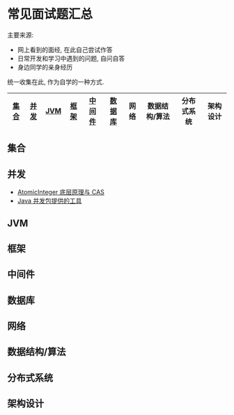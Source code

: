 # 常见面试题汇总

主要来源:
- 网上看到的面经, 在此自己尝试作答
- 日常开发和学习中遇到的问题, 自问自答
- 身边同学的亲身经历

统一收集在此, 作为自学的一种方式.

| [集合](#collection) | [并发](#concurrent) | [JVM](#jvm) | [框架](#framework) | [中间件](#middleware) | [数据库](#db) | 网络 | 数据结构/算法 | 分布式系统 | 架构设计 |
|:-:|:-:|:-:|:-:|:-:|:-:|:-:|:-:|:-:|:-:|

## <span id="collections">集合</span>

## <span id="concurrent">并发</span>
- [AtomicInteger 底层原理与 CAS](https://github.com/DestinyWang/interview/blob/master/blogs/concurrent/atomic-integer.md)
- [Java 并发包提供的工具](https://github.com/DestinyWang/interview/blob/master/blogs/concurrent/java-concurrent-util.md)

## <span id="jvm">JVM</span>

## <span id="framework">框架</span>

## <span id="middleware">中间件</span>

## <span id="db">数据库</span>

## <span id="network">网络</span>

## <span id="algorithm">数据结构/算法</span>

## <span id="distributed">分布式系统</span>

## <span id="architect">架构设计</span>